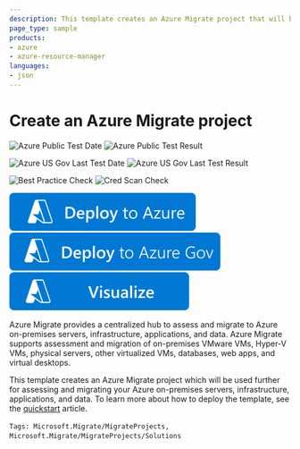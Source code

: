 ```yaml
---
description: This template creates an Azure Migrate project that will be used for discovering, assessing and migrating servers, apps, data
page_type: sample
products:
- azure
- azure-resource-manager
languages:
- json
---
```

# Create an Azure Migrate project

![Azure Public Test Date](https://azurequickstartsservice.blob.core.windows.net/badges/quickstarts/microsoft.migrate/migrate-project-create/PublicLastTestDate.svg)
![Azure Public Test Result](https://azurequickstartsservice.blob.core.windows.net/badges/quickstarts/microsoft.migrate/migrate-project-create/PublicDeployment.svg)

![Azure US Gov Last Test Date](https://azurequickstartsservice.blob.core.windows.net/badges/quickstarts/microsoft.migrate/migrate-project-create/FairfaxLastTestDate.svg)
![Azure US Gov Last Test Result](https://azurequickstartsservice.blob.core.windows.net/badges/quickstarts/microsoft.migrate/migrate-project-create/FairfaxDeployment.svg)

![Best Practice Check](https://azurequickstartsservice.blob.core.windows.net/badges/quickstarts/microsoft.migrate/migrate-project-create/BestPracticeResult.svg)
![Cred Scan Check](https://azurequickstartsservice.blob.core.windows.net/badges/quickstarts/microsoft.migrate/migrate-project-create/CredScanResult.svg)

[![Deploy To Azure](https://raw.githubusercontent.com/Azure/azure-quickstart-templates/master/1-CONTRIBUTION-GUIDE/images/deploytoazure.svg?sanitize=true)](https://portal.azure.com/#create/Microsoft.Template/uri/https%3A%2F%2Fraw.githubusercontent.com%2FAzure%2Fazure-quickstart-templates%2Fmaster%2Fquickstarts%2Fmicrosoft.migrate%2Fmigrate-project-create%2Fazuredeploy.json)
[![Deploy To Azure US Gov](https://raw.githubusercontent.com/Azure/azure-quickstart-templates/master/1-CONTRIBUTION-GUIDE/images/deploytoazuregov.svg?sanitize=true)](https://portal.azure.us/#create/Microsoft.Template/uri/https%3A%2F%2Fraw.githubusercontent.com%2FAzure%2Fazure-quickstart-templates%2Fmaster%2Fquickstarts%2Fmicrosoft.migrate%2Fmigrate-project-create%2Fazuredeploy.json)
[![Visualize](https://raw.githubusercontent.com/Azure/azure-quickstart-templates/master/1-CONTRIBUTION-GUIDE/images/visualizebutton.svg?sanitize=true)](http://armviz.io/#/?load=https%3A%2F%2Fraw.githubusercontent.com%2FAzure%2Fazure-quickstart-templates%2Fmaster%2Fquickstarts%2Fmicrosoft.migrate%2Fmigrate-project-create%2Fazuredeploy.json)

Azure Migrate provides a centralized hub to assess and migrate to Azure on-premises servers, infrastructure, applications, and data. Azure Migrate supports assessment and migration of on-premises VMware VMs, Hyper-V VMs, physical servers, other virtualized VMs, databases, web apps, and virtual desktops.

This template creates an Azure Migrate project which will be used further for assessing and migrating your Azure on-premises servers, infrastructure, applications, and data. To learn more about how to deploy the template, see the [quickstart](https://go.microsoft.com/fwlink/?linkid=2161052) article.

`Tags: Microsoft.Migrate/MigrateProjects, Microsoft.Migrate/MigrateProjects/Solutions`
